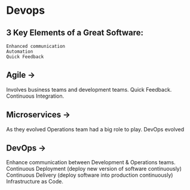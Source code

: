 # Devops

## 3 Key Elements of a Great Software: 
	Enhanced communication
	Automation
	Quick Feedback

## Agile -> 
  Involves business teams and development teams. 
  Quick Feedback. 
  Continuous Integration.   

## Microservices -> 
As they evolved Operations team had a big role to play. 
DevOps evolved  

## DevOps -> 
  Enhance communication between Development & Operations teams. 
  Continuous Deployment (deploy new version of software continuously)
  Continuous Delivery (deploy software into production continuously)   
  Infrastructure as Code.  
